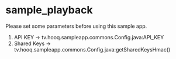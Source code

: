 # sample_playback

Please set some parameters before using this sample app.
1. API KEY -> tv.hooq.sampleapp.commons.Config.java:API_KEY
2. Shared Keys -> tv.hooq.sampleapp.commons.Config.java:getSharedKeysHmac()
